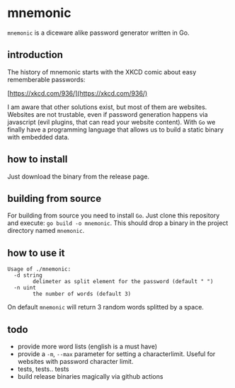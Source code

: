 # mnemonic
`mnemonic` is a diceware alike password generator written in Go.

## introduction
The history of mnemonic starts with the XKCD comic about easy rememberable passwords:

[https://xkcd.com/936/](https://xkcd.com/936/)

I am aware that other solutions exist, but most of them are websites.
Websites are not trustable, even if password generation happens via javascript (evil plugins, that can read your website content).
With `Go` we finally have a programming language that allows us to build a static binary with embedded data.

## how to install
Just download the binary from the release page.


## building from source
For building from source you need to install `Go`.
Just clone this repository and execute: `go build -o mnemonic`.
This should drop a binary in the project directory named `mnemonic`.

## how to use it

```
Usage of ./mnemonic:
  -d string
        delimeter as split element for the password (default " ")
  -n uint
        the number of words (default 3)
```

On default `mnemonic` will return 3 random words splitted by a space.

## todo

* provide more word lists (english is a must have)
* provide a `-m`, `--max` parameter for setting a characterlimit. Useful for websites with password character limit.
* tests, tests.. tests
* build release binaries magically via github actions